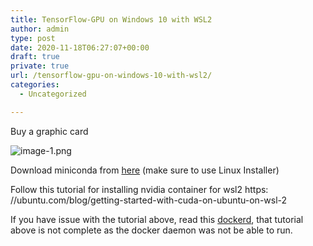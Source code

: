 ```yaml
---
title: TensorFlow-GPU on Windows 10 with WSL2
author: admin
type: post
date: 2020-11-18T06:27:07+00:00
draft: true
private: true
url: /tensorflow-gpu-on-windows-10-with-wsl2/
categories:
  - Uncategorized

---
```

Buy a graphic card


![image-1.png](/wp-content/uploads/2020/11/image-1.png)


Download miniconda from [here][2] (make sure to use Linux Installer)

Follow this tutorial for installing nvidia container for wsl2 https: //ubuntu.com/blog/getting-started-with-cuda-on-ubuntu-on-wsl-2

If you have issue with the tutorial above, read this <a rel="noreferrer noopener" href="https: //github.com/MicrosoftDocs/WSL/issues/457" target="_blank">dockerd</a>, that tutorial above is not complete as the docker daemon was not be able to run.

 [1]: https://docs.microsoft.com/en-us/windows/wsl/install-win10
 [2]: https://docs.conda.io/en/latest/miniconda.html#linux-installers
